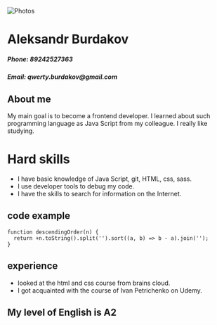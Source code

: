 ![Photos](https://i.ibb.co/cND0Q6S/20230307-152102.jpg)

# Aleksandr Burdakov

##### _Phone: 89242527363_

##### _Email: qwerty.burdakov@gmail.com_

## About me

My main goal is to become a frontend developer. I learned about such programming language as Java Script from my colleague. I really like studying.

# Hard skills

- I have basic knowledge of Java Script, git, HTML, css, sass.
- I use developer tools to debug my code.
- I have the skills to search for information on the Internet.

## code example

    function descendingOrder(n) {
      return +n.toString().split('').sort((a, b) => b - a).join('');
    }

## experience

- looked at the html and css course from brains cloud.
- I got acquainted with the course of Ivan Petrichenko on Udemy.

## My level of English is A2
